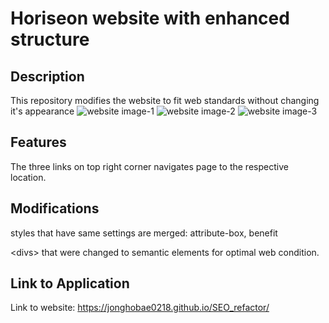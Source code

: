 # Horiseon website with enhanced structure

## Description
This repository modifies the website to fit web standards without changing it's appearance
![website image-1](<./assets/images/Screenshot 2024-05-23 at 8.44.09 PM.png>)
![website image-2](<./assets/images/Screenshot 2024-05-23 at 8.44.20 PM.png>) 
![website image-3](<./assets/images/Screenshot 2024-05-23 at 8.55.51 PM.png>)

## Features
The three links on top right corner navigates page to the respective location.

## Modifications
styles that have same settings are merged: attribute-box, benefit 

\<divs> that were changed to semantic elements for optimal web condition.

## Link to Application
Link to website: https://jonghobae0218.github.io/SEO_refactor/

